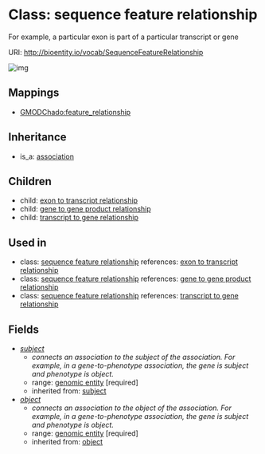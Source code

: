 # Class: sequence feature relationship


For example, a particular exon is part of a particular transcript or gene

URI: http://bioentity.io/vocab/SequenceFeatureRelationship

![img](http://yuml.me/diagram/nofunky/class/\[Association]^-\[SequenceFeatureRelationship],%20\[SequenceFeatureRelationship]^-\[ExonToTranscriptRelationship],%20\[SequenceFeatureRelationship]^-\[GeneToGeneProductRelationship],%20\[SequenceFeatureRelationship]^-\[TranscriptToGeneRelationship],%20\[SequenceFeatureRelationship]-%20subject>\[GenomicEntity],%20\[SequenceFeatureRelationship]-%20object>\[GenomicEntity],%20)
## Mappings

 * [GMODChado:feature_relationship](http://purl.obolibrary.org/obo/GMODChado_feature_relationship)
## Inheritance

 *  is_a: [association](Association.md)
## Children

 *  child: [exon to transcript relationship](ExonToTranscriptRelationship.md)
 *  child: [gene to gene product relationship](GeneToGeneProductRelationship.md)
 *  child: [transcript to gene relationship](TranscriptToGeneRelationship.md)
## Used in

 *  class: [sequence feature relationship](SequenceFeatureRelationship.md) references: [exon to transcript relationship](ExonToTranscriptRelationship.md)
 *  class: [sequence feature relationship](SequenceFeatureRelationship.md) references: [gene to gene product relationship](GeneToGeneProductRelationship.md)
 *  class: [sequence feature relationship](SequenceFeatureRelationship.md) references: [transcript to gene relationship](TranscriptToGeneRelationship.md)
## Fields

 * _[subject](subject.md)_
    * _connects an association to the subject of the association. For example, in a gene-to-phenotype association, the gene is subject and phenotype is object._
    * range: [genomic entity](GenomicEntity.md) [required]
    * inherited from: [subject](subject.md)
 * _[object](object.md)_
    * _connects an association to the object of the association. For example, in a gene-to-phenotype association, the gene is subject and phenotype is object._
    * range: [genomic entity](GenomicEntity.md) [required]
    * inherited from: [object](object.md)
